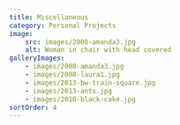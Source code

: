 ```yaml
---
title: Miscellaneous
category: Personal Projects
image:
    src: images/2008-amanda3.jpg
    alt: Woman in chair with head covered
galleryImages:
    - images/2008-amanda3.jpg
    - images/2008-laura1.jpg
    - images/2013-bw-train-square.jpg
    - images/2013-ants.jpg
    - images/2010-black-cake.jpg
sortOrder: 4
---
```

